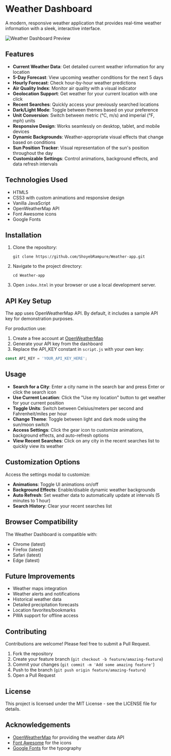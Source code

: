 # Weather Dashboard

A modern, responsive weather application that provides real-time weather information with a sleek, interactive interface.

![Weather Dashboard Preview](https://raw.githubusercontent.com/ShoyebRampure/Weather-app/main/screenshots/app-preview.png)

## Features

- **Current Weather Data**: Get detailed current weather information for any location
- **5-Day Forecast**: View upcoming weather conditions for the next 5 days
- **Hourly Forecast**: Check hour-by-hour weather predictions
- **Air Quality Index**: Monitor air quality with a visual indicator
- **Geolocation Support**: Get weather for your current location with one click
- **Recent Searches**: Quickly access your previously searched locations
- **Dark/Light Mode**: Toggle between themes based on your preference
- **Unit Conversion**: Switch between metric (°C, m/s) and imperial (°F, mph) units
- **Responsive Design**: Works seamlessly on desktop, tablet, and mobile devices
- **Dynamic Backgrounds**: Weather-appropriate visual effects that change based on conditions
- **Sun Position Tracker**: Visual representation of the sun's position throughout the day
- **Customizable Settings**: Control animations, background effects, and data refresh intervals

## Technologies Used

- HTML5
- CSS3 with custom animations and responsive design
- Vanilla JavaScript
- OpenWeatherMap API
- Font Awesome icons
- Google Fonts

## Installation

1. Clone the repository:
   ```
   git clone https://github.com/ShoyebRampure/Weather-app.git
   ```

2. Navigate to the project directory:
   ```
   cd Weather-app
   ```

3. Open `index.html` in your browser or use a local development server.

## API Key Setup

The app uses OpenWeatherMap API. By default, it includes a sample API key for demonstration purposes.

For production use:
1. Create a free account at [OpenWeatherMap](https://openweathermap.org/)
2. Generate your API key from the dashboard
3. Replace the API_KEY constant in `script.js` with your own key:

```javascript
const API_KEY = 'YOUR_API_KEY_HERE';
```

## Usage

- **Search for a City**: Enter a city name in the search bar and press Enter or click the search icon
- **Use Current Location**: Click the "Use my location" button to get weather for your current position
- **Toggle Units**: Switch between Celsius/meters per second and Fahrenheit/miles per hour
- **Change Theme**: Toggle between light and dark mode using the sun/moon switch
- **Access Settings**: Click the gear icon to customize animations, background effects, and auto-refresh options
- **View Recent Searches**: Click on any city in the recent searches list to quickly view its weather

## Customization Options

Access the settings modal to customize:

- **Animations**: Toggle UI animations on/off
- **Background Effects**: Enable/disable dynamic weather backgrounds
- **Auto Refresh**: Set weather data to automatically update at intervals (5 minutes to 1 hour)
- **Search History**: Clear your recent searches list

## Browser Compatibility

The Weather Dashboard is compatible with:
- Chrome (latest)
- Firefox (latest)
- Safari (latest)
- Edge (latest)

## Future Improvements

- Weather maps integration
- Weather alerts and notifications
- Historical weather data
- Detailed precipitation forecasts
- Location favorites/bookmarks
- PWA support for offline access

## Contributing

Contributions are welcome! Please feel free to submit a Pull Request.

1. Fork the repository
2. Create your feature branch (`git checkout -b feature/amazing-feature`)
3. Commit your changes (`git commit -m 'Add some amazing feature'`)
4. Push to the branch (`git push origin feature/amazing-feature`)
5. Open a Pull Request

## License

This project is licensed under the MIT License - see the LICENSE file for details.

## Acknowledgements

- [OpenWeatherMap](https://openweathermap.org/) for providing the weather data API
- [Font Awesome](https://fontawesome.com/) for the icons
- [Google Fonts](https://fonts.google.com/) for the typography
